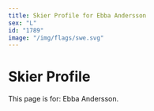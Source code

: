 ```yaml
---
title: Skier Profile for Ebba Andersson
sex: "L"
id: "1789"
image: "/img/flags/swe.svg" 
---
```


# Skier Profile

This page is for: Ebba Andersson.
    